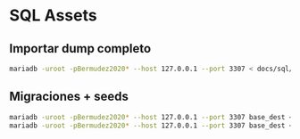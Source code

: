 # SQL Assets

## Importar dump completo
```bash
mariadb -uroot -pBermudez2020* --host 127.0.0.1 --port 3307 < docs/sql/base_destinatarios_import_final.sql
```

## Migraciones + seeds
```bash
mariadb -uroot -pBermudez2020* --host 127.0.0.1 --port 3307 base_dest < docs/sql/migrations/0001_init.sql
mariadb -uroot -pBermudez2020* --host 127.0.0.1 --port 3307 base_dest < docs/sql/seeds/0001_bootstrap.sql
```
